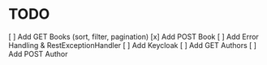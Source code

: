# TODO

[ ] Add GET Books (sort, filter, pagination)
[x] Add POST Book
[ ] Add Error Handling & RestExceptionHandler
[ ] Add Keycloak
[ ] Add GET Authors
[ ] Add POST Author